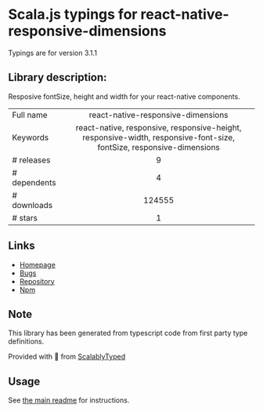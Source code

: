 
# Scala.js typings for react-native-responsive-dimensions

Typings are for version 3.1.1

## Library description:
Resposive fontSize, height and width for your react-native components.

|                    |                 |
| ------------------ | :-------------: |
| Full name          | react-native-responsive-dimensions |
| Keywords           | react-native, responsive, responsive-height, responsive-width, responsive-font-size, fontSize, responsive-dimensions |
| # releases         | 9 |
| # dependents       | 4 |
| # downloads        | 124555 |
| # stars            | 1 |

## Links
- [Homepage](https://github.com/DaniAkash/react-native-responsive-dimensions#readme)
- [Bugs](https://github.com/DaniAkash/react-native-responsive-dimensions/issues)
- [Repository](https://github.com/DaniAkash/react-native-responsive-dimensions)
- [Npm](https://www.npmjs.com/package/react-native-responsive-dimensions)
    


## Note
This library has been generated from typescript code from first party type definitions.

Provided with :purple_heart: from [ScalablyTyped](https://github.com/oyvindberg/ScalablyTyped)

## Usage
See [the main readme](../../readme.md) for instructions.


